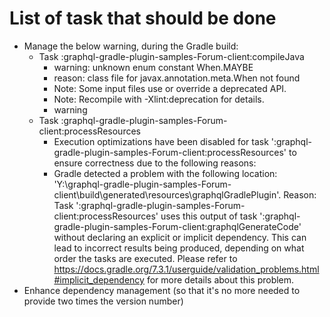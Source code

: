 # List of task that should be done
* Manage the below warning, during the Gradle build:
    * Task :graphql-gradle-plugin-samples-Forum-client:compileJava
        * warning: unknown enum constant When.MAYBE
        * reason: class file for javax.annotation.meta.When not found
        * Note: Some input files use or override a deprecated API.
        * Note: Recompile with -Xlint:deprecation for details.
        * warning
    * Task :graphql-gradle-plugin-samples-Forum-client:processResources
        * Execution optimizations have been disabled for task ':graphql-gradle-plugin-samples-Forum-client:processResources' to ensure correctness due to the following reasons:
        * Gradle detected a problem with the following location: 'Y:\graphql-gradle-plugin-samples-Forum-client\build\generated\resources\graphqlGradlePlugin'. Reason: Task ':graphql-gradle-plugin-samples-Forum-client:processResources' uses this output of task ':graphql-gradle-plugin-samples-Forum-client:graphqlGenerateCode' without declaring an explicit or implicit dependency. This can lead to incorrect results being produced, depending on what order the tasks are executed. Please refer to https://docs.gradle.org/7.3.1/userguide/validation_problems.html#implicit_dependency for more details about this problem.
* Enhance dependency management (so that it's no more needed to provide two times the version number)

